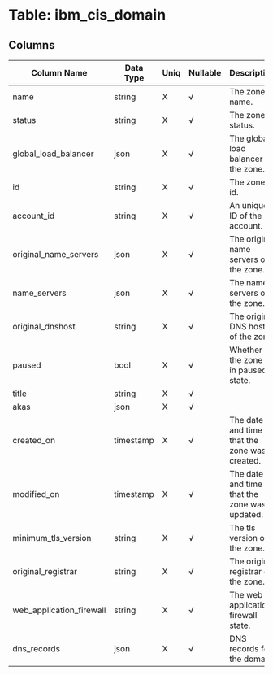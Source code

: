 # Table: ibm_cis_domain

## Columns 

|  Column Name   |  Data Type  | Uniq | Nullable | Description | 
|  ----  | ----  | ----  | ----  | ---- | 
| name | string | X | √ | The zone name. | 
| status | string | X | √ | The zone status. | 
| global_load_balancer | json | X | √ | The global load balancer of the zone. | 
| id | string | X | √ | The zone id. | 
| account_id | string | X | √ | An unique ID of the account. | 
| original_name_servers | json | X | √ | The original name servers of the zone. | 
| name_servers | json | X | √ | The name servers of the zone. | 
| original_dnshost | string | X | √ | The original DNS host of the zone. | 
| paused | bool | X | √ | Whether the zone is in paused state. | 
| title | string | X | √ |  | 
| akas | json | X | √ |  | 
| created_on | timestamp | X | √ | The date and time that the zone was created. | 
| modified_on | timestamp | X | √ | The date and time that the zone was updated. | 
| minimum_tls_version | string | X | √ | The tls version of the zone. | 
| original_registrar | string | X | √ | The original registrar of the zone. | 
| web_application_firewall | string | X | √ | The web application firewall state. | 
| dns_records | json | X | √ | DNS records for the domain. | 


